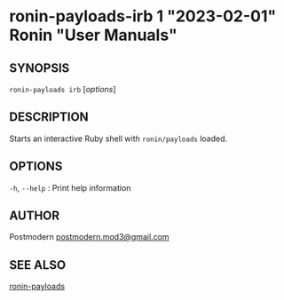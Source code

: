 # ronin-payloads-irb 1 "2023-02-01" Ronin "User Manuals"

## SYNOPSIS

`ronin-payloads irb` [*options*]

## DESCRIPTION

Starts an interactive Ruby shell with `ronin/payloads` loaded.

## OPTIONS

`-h`, `--help`
: Print help information

## AUTHOR

Postmodern <postmodern.mod3@gmail.com>

## SEE ALSO

[ronin-payloads](ronin-payloads.1.md)